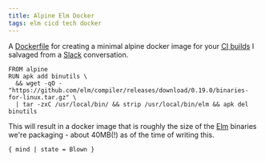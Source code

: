 ```yaml
---
title: Alpine Elm Docker
tags: elm cicd tech docker
---
```


A [Dockerfile](https://docs.docker.com/engine/reference/builder/) for creating a minimal alpine docker image for your [<abbr title="Continuous Integration">CI</abbr> builds](https://martinfowler.com/articles/continuousIntegration.html) I salvaged from a [Slack](https://elmlang.slack.com/) conversation.

    FROM alpine
    RUN apk add binutils \
      && wget -qO - "https://github.com/elm/compiler/releases/download/0.19.0/binaries-for-linux.tar.gz" \
      | tar -zxC /usr/local/bin/ && strip /usr/local/bin/elm && apk del binutils

This will result in a docker image that is roughly the size of the [Elm](https://elm-lang.org) binaries we're packaging - about 40MB(!) as of the time of writing this.

    { mind | state = Blown }


